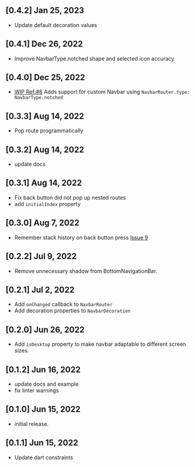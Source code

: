 ## [0.4.2]  Jan 25, 2023
- Update default decoration values

## [0.4.1]  Dec 26, 2022
- Improve NavbarType.notched shape and selected icon accuracy

## [0.4.0]  Dec 25, 2022
- [WIP Ref:#8](https://github.com/maheshmnj/navbar_router/issues/8) Adds support for custom Navbar using `NavbarRouter.type: NavbarType.notched`

## [0.3.3]  Aug 14, 2022
- Pop route programmatically

## [0.3.2]  Aug 14, 2022
- update docs

## [0.3.1]  Aug 14, 2022

- Fix back button did not pop up nested routes
- add `initialIndex` property

## [0.3.0]  Aug 7, 2022
* Remember stack history on back button press [Issue 9](https://github.com/maheshmnj/navbar_router/issues/9)

## [0.2.2]  Jul 9, 2022
* Remove unnecessary shadow from BottomNavigationBar.

## [0.2.1]  Jul 2, 2022
* Add `onChanged` callback to `NavbarRouter`
* Add decoration properties to `NavbarDecoration`

## [0.2.0]  Jun 26, 2022
* Add `isDesktop` property to make navbar adaptable
  to different screen sizes.

## [0.1.2]  Jun 16, 2022
* update docs and example
* fix linter warnings

## [0.1.0]  Jun 15, 2022
* initial release.

## [0.1.1]  Jun 15, 2022
* Update dart constraints
